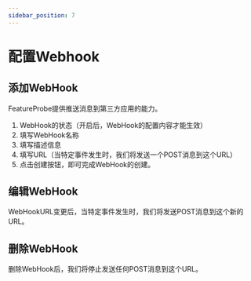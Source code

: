 ```yaml
---
sidebar_position: 7
---
```


# 配置Webhook

## 添加WebHook
FeatureProbe提供推送消息到第三方应用的能力。

1. WebHook的状态（开启后，WebHook的配置内容才能生效）
2. 填写WebHook名称
3. 填写描述信息
4. 填写URL（当特定事件发生时，我们将发送一个POST消息到这个URL）
5. 点击创建按钮，即可完成WebHook的创建。


## 编辑WebHook
WebHookURL变更后，当特定事件发生时，我们将发送POST消息到这个新的URL。

## 删除WebHook
删除WebHook后，我们将停止发送任何POST消息到这个URL。
